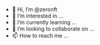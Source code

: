 - 👋 Hi, I’m @zeronft
- 👀 I’m interested in ...
- 🌱 I’m currently learning ...
- 💞️ I’m looking to collaborate on ...
- 📫 How to reach me ...

<!---
zeronft/zeronft is a ✨ special ✨ repository because its `README.md` (this file) appears on your GitHub profile.
You can click the Preview link to take a look at your changes.
--->
